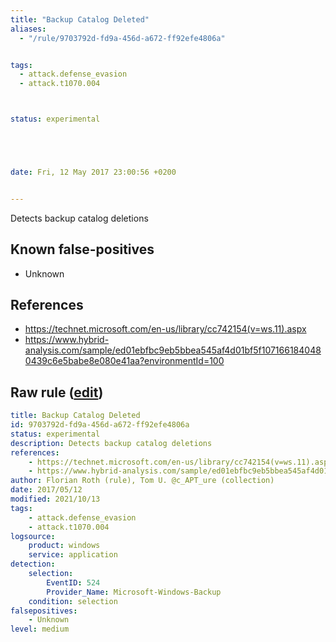 ```yaml
---
title: "Backup Catalog Deleted"
aliases:
  - "/rule/9703792d-fd9a-456d-a672-ff92efe4806a"


tags:
  - attack.defense_evasion
  - attack.t1070.004



status: experimental





date: Fri, 12 May 2017 23:00:56 +0200


---
```


Detects backup catalog deletions

<!--more-->


## Known false-positives

* Unknown



## References

* https://technet.microsoft.com/en-us/library/cc742154(v=ws.11).aspx
* https://www.hybrid-analysis.com/sample/ed01ebfbc9eb5bbea545af4d01bf5f1071661840480439c6e5babe8e080e41aa?environmentId=100


## Raw rule ([edit](https://github.com/SigmaHQ/sigma/edit/master/rules/windows/builtin/application/win_susp_backup_delete.yml))
```yaml
title: Backup Catalog Deleted
id: 9703792d-fd9a-456d-a672-ff92efe4806a
status: experimental
description: Detects backup catalog deletions
references:
    - https://technet.microsoft.com/en-us/library/cc742154(v=ws.11).aspx
    - https://www.hybrid-analysis.com/sample/ed01ebfbc9eb5bbea545af4d01bf5f1071661840480439c6e5babe8e080e41aa?environmentId=100
author: Florian Roth (rule), Tom U. @c_APT_ure (collection)
date: 2017/05/12
modified: 2021/10/13
tags:
    - attack.defense_evasion
    - attack.t1070.004
logsource:
    product: windows
    service: application
detection:
    selection:
        EventID: 524
        Provider_Name: Microsoft-Windows-Backup
    condition: selection
falsepositives:
    - Unknown
level: medium

```
